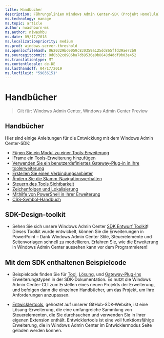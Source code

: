 ```yaml
---
title: Handbücher
description: Führungslinien Windows Admin Center-SDK (Projekt Honolulu)
ms.technology: manage
ms.topic: article
author: nwashburn-ms
ms.author: niwashbu
ms.date: 09/17/2018
ms.localizationpriority: medium
ms.prod: windows-server-threshold
ms.openlocfilehash: 0620329bc0059c830359a125dd865ffd39ae72b9
ms.sourcegitcommit: 0d0b32c8986ba7db9536e0b8648d4ddf9b03e452
ms.translationtype: MT
ms.contentlocale: de-DE
ms.lasthandoff: 04/17/2019
ms.locfileid: "59836151"
---
```

# <a name="guides"></a>Handbücher

>Gilt für: Windows Admin Center, Windows Admin Center Preview

## <a name="guides"></a>Handbücher
Hier sind einige Anleitungen für die Entwicklung mit dem Windows Admin Center-SDK:

- [Fügen Sie ein Modul zu einer Tools-Erweiterung](guides/add-module.md)
- [IFrame ein Tools-Erweiterung hinzufügen](guides/add-iframe.md)
- [Verwenden Sie ein benutzerdefiniertes Gateway-Plug-in in Ihre toolerweiterung](guides/use-custom-gateway-plugin.md)
- [Erstellen Sie einen Verbindungsanbieter](guides/create-connection-provider.md)
- [Ändern Sie die Stamm-Navigationsverhalten](guides/modify-root-navigation.md)
- [Steuern des Tools Sichtbarkeit](guides/dynamic-tool-display.md)
- [Zeichenfolgen und Lokalisierung](guides/strings-localization.md)
- [Mithilfe von PowerShell in Ihrer Erweiterung](guides/powershell.md)
- [CSS-Symbol-Handbuch](guides/cssicons.md)

## <a name="sdk-design-toolkit"></a>SDK-Design-toolkit

- Sehen Sie sich unsere Windows Admin Center [SDK Entwurf Toolkit](https://github.com/Microsoft/windows-admin-center-sdk/blob/master/WindowsAdminCenterDesignToolkit.zip)! Dieses Toolkit wurde entwickelt, können Sie die Erweiterungen in PowerPoint – Dank Windows Admin Center Stile, Steuerelemente und Seitenvorlagen schnell zu modellieren. Erfahren Sie, wie die Erweiterung in Windows Admin Center aussehen kann vor dem Programmieren!

## <a name="sample-code-included-with-the-sdk"></a>Mit dem SDK enthaltenen Beispielcode

- Beispielcode finden Sie für [Tool](develop-tool.md), [Lösung](develop-solution.md), und [Gateway-Plug-Ins](develop-gateway-plugin.md) Erweiterungstypen in der SDK-Dokumentation. Es nutzt die Windows Admin Center-CLI zum Erstellen eines neuen Projekts der Erweiterung, und befolgen dann die einzelnen Handbücher, um das Projekt, um Ihre Anforderungen anzupassen.

- [Entwicklertools](https://aka.ms/wacsdk), gehostet auf unserer GitHub-SDK-Website, ist eine Lösung-Erweiterung, die eine umfangreiche Sammlung von Steuerelementen, die Sie durchsuchen und verwenden Sie in Ihrer eigenen Extension enthält.  Entwicklertools ist eine voll funktionsfähige Erweiterung, die in Windows Admin Center im Entwicklermodus Seite geladen werden können.
